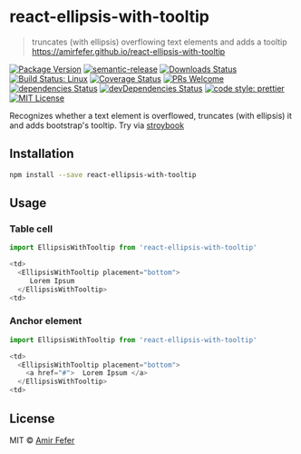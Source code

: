# react-ellipsis-with-tooltip

> truncates (with ellipsis) overflowing text elements and adds a tooltip https://amirfefer.github.io/react-ellipsis-with-tooltip

[![Package Version](https://img.shields.io/npm/v/react-ellipsis-with-tooltip.svg?style=flat-square)](https://www.npmjs.com/package/react-ellipsis-with-tooltip)
[![semantic-release](https://img.shields.io/badge/%20%20%F0%9F%93%A6%F0%9F%9A%80-semantic--release-e10079.svg)](https://github.com/semantic-release/semantic-release)
[![Downloads Status](https://img.shields.io/npm/dm/react-ellipsis-with-tooltip.svg?style=flat-square)](https://npm-stat.com/charts.html?package=react-ellipsis-with-tooltip&from=2016-04-01)
[![Build Status: Linux](https://img.shields.io/travis/amirfefer/react-ellipsis-with-tooltip/master.svg?style=flat-square)](https://travis-ci.org/amirfefer/react-ellipsis-with-tooltip)
[![Coverage Status](https://coveralls.io/repos/github/amirfefer/react-ellipsis-with-tooltip/badge.svg?branch=master)](https://coveralls.io/github/amirfefer/react-ellipsis-with-tooltip?branch=master)
[![PRs Welcome](https://img.shields.io/badge/PRs-welcome-brightgreen.svg?style=flat-square)](http://makeapullrequest.com)
[![dependencies Status](https://david-dm.org/amirfefer/react-ellipsis-with-tooltip/status.svg)](https://david-dm.org/amirfefer/react-ellipsis-with-tooltip)
[![devDependencies Status](https://david-dm.org/amirfefer/react-ellipsis-with-tooltip/dev-status.svg)](https://david-dm.org/amirfefer/react-ellipsis-with-tooltip?type=dev)
[![code style: prettier](https://img.shields.io/badge/code_style-prettier-ff69b4.svg?style=flat-square)](https://github.com/prettier/prettier)
[![MIT License](https://img.shields.io/npm/l/stack-overflow-copy-paste.svg?style=flat-square)](http://opensource.org/licenses/MIT)

Recognizes whether a text element is overflowed,
truncates (with ellipsis) it and adds bootstrap's tooltip.
Try via [stroybook](https://amirfefer.github.io/react-ellipsis-with-tooltip)

## Installation

```sh
npm install --save react-ellipsis-with-tooltip
```

## Usage

### Table cell
```js
import EllipsisWithTooltip from 'react-ellipsis-with-tooltip'

<td>
  <EllipsisWithTooltip placement="bottom">
     Lorem Ipsum
  </EllipsisWithTooltip>
<td>   
```
### Anchor element

```js
import EllipsisWithTooltip from 'react-ellipsis-with-tooltip'

<td>
  <EllipsisWithTooltip placement="bottom">
    <a href="#">  Lorem Ipsum </a> 
  </EllipsisWithTooltip>
<td> 
```

## License

MIT &copy; [Amir Fefer](https://github.com/amirfefer/react-ellipsis-with-tooltip)
